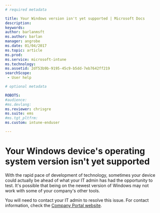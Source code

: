 ```yaml
---
# required metadata

title: Your Windows version isn't yet supported | Microsoft Docs
description: 
keywords:
author: barlanmsftms.author: barlan
manager: angrobe
ms.date: 01/04/2017
ms.topic: article
ms.prod:
ms.service: microsoft-intune
ms.technology:
ms.assetid: 2df53b9b-9195-45c9-b5dd-7eb7642ff219searchScope: - User help

# optional metadata

ROBOTS:  
#audience:
#ms.devlang:
ms.reviewer: chrisgre
ms.suite: ems
#ms.tgt_pltfrm:
ms.custom: intune-enduser

---
```

# Your Windows device's operating system version isn't yet supported

With the rapid pace of development of technology, sometimes your device could actually be ahead of what your IT admin has had the opportunity to test. It's possible that being on the newest version of Windows may not work with some of your company's other tools.

You will need to contact your IT admin to resolve this issue. For contact information, check the [Company Portal website](http://portal.manage.microsoft.com).
